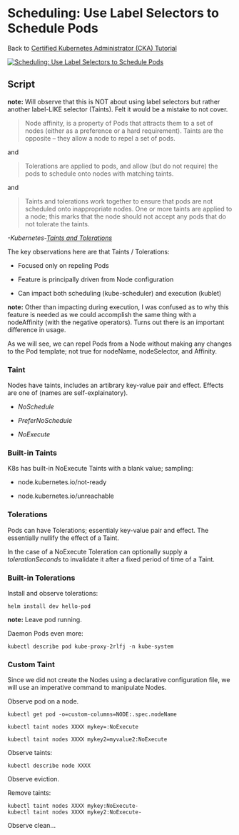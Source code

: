 # Scheduling: Use Label Selectors to Schedule Pods

Back to [Certified Kubernetes Administrator (CKA) Tutorial](https://github.com/larkintuckerllc/k8s-cka-tutorial)

[![Scheduling: Use Label Selectors to Schedule Pods](http://img.youtube.com/vi/XXXXX/0.jpg)]()

## Script

**note:** Will observe that this is NOT about using label selectors but rather another label-LIKE selector (Taints). Felt it would be a mistake to not cover.

> Node affinity, is a property of Pods that attracts them to a set of nodes (either as a preference or a hard requirement). Taints are the opposite – they allow a node to repel a set of pods.

and

> Tolerations are applied to pods, and allow (but do not require) the pods to schedule onto nodes with matching taints.

and

> Taints and tolerations work together to ensure that pods are not scheduled onto inappropriate nodes. One or more taints are applied to a node; this marks that the node should not accept any pods that do not tolerate the taints.

*-Kubernetes-[Taints and Tolerations](https://kubernetes.io/docs/concepts/scheduling-eviction/taint-and-toleration/)*

The key observations here are that Taints / Tolerations:

* Focused only on repeling Pods

* Feature is principally driven from Node configuration

* Can impact both scheduling (kube-scheduler) and execution (kublet)

**note:** Other than impacting during execution, I was confused as to why this feature is needed as we could accomplish the same thing with a nodeAffinity (with the negative operators). Turns out there is an important difference in usage.

As we will see, we can repel Pods from a Node without making any changes to the Pod template; not true for nodeName, nodeSelector, and Affinity.

### Taint

Nodes have taints, includes an artibrary key-value pair and effect. Effects are one of (names are self-explainatory).

* *NoSchedule*

* *PreferNoSchedule*

* *NoExecute*

### Built-in Taints

K8s has built-in NoExecute Taints with a blank value; sampling:

* node.kubernetes.io/not-ready

* node.kubernetes.io/unreachable

### Tolerations

Pods can have Tolerations; essentialy key-value pair and effect.  The essentially nullify the effect of a Taint.

In the case of a NoExecute Toleration can optionally supply a *tolerationSeconds* to invalidate it after a fixed period of time of a Taint.

### Built-in Tolerations

Install and observe tolerations:

```plaintext
helm install dev hello-pod
```

**note:** Leave pod running.

Daemon Pods even more:

```plaintext
kubectl describe pod kube-proxy-2rlfj -n kube-system
```

### Custom Taint

Since we did not create the Nodes using a declarative configuration file, we will use an imperative command to manipulate Nodes.

Observe pod on a node.

```plaintext
kubectl get pod -o=custom-columns=NODE:.spec.nodeName
```

```plaintext
kubectl taint nodes XXXX mykey=:NoExecute

kubectl taint nodes XXXX mykey2=myvalue2:NoExecute
```

Observe taints:

```plaintext
kubectl describe node XXXX
```

Observe eviction.

Remove taints:

```plaintext
kubectl taint nodes XXXX mykey:NoExecute-
kubectl taint nodes XXXX mykey2:NoExecute-
```

Observe clean...
